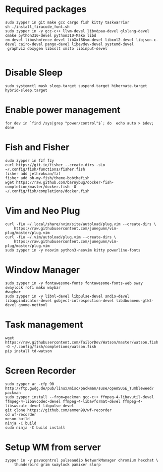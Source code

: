 Required packages
=================
```
sudo zypper in git make gcc cargo fish kitty taskwarrior
sh ./install_firacode_font.sh
sudo zypper in -y gcc-c++ llvm-devel libvdpau-devel glslang-devel cmake python310-devel python310-Mako libd
rm-devel libxshmfence-devel libXxf86vm-devel libxml2-devel libjson-c-devel cairo-devel pango-devel libevdev-devel systemd-devel
 graphviz doxygen libxslt xmlto libinput-devel


```
Disable Sleep
=============
```
sudo systemctl mask sleep.target suspend.target hibernate.target hybrid-sleep.target
```
Enable power management
=======================
```
for dev in `find /sys|grep "power/control"$`; do  echo auto > $dev; done
```
Fish and Fisher
===============
```
sudo zypper in fzf fzy
curl https://git.io/fisher --create-dirs -sLo ~/.config/fish/functions/fisher.fish
fisher add jethrokuan/fzf
fisher add oh-my-fish/theme-bobthefish
wget https://raw.github.com/barnybug/docker-fish-completion/master/docker.fish -O ~/.config/fish/completions/docker.fish
```
Vim and Neo Plug
================
```
curl -fLo ~/.local/share/nvim/site/autoload/plug.vim --create-dirs \
    https://raw.githubusercontent.com/junegunn/vim-plug/master/plug.vim
curl -fLo ~/.vim/autoload/plug.vim --create-dirs \
    https://raw.githubusercontent.com/junegunn/vim-plug/master/plug.vim
sudo zypper in -y neovim python3-neovim kitty powerline-fonts
```
Window Manager
==============
```
sudo zypper in -y fontawesome-fonts fontawesome-fonts-web sway swaylock rofi mako waybar
#waybar
sudo zypper in -y libnl-devel libpulse-devel sndio-devel libappindicator-devel gobject-introspection-devel libdbusmenu-gtk3-devel gnome-nettool
```
Task management
===============

```
wget https://raw.githubusercontent.com/TailorDev/Watson/master/watson.fish -O ~/.config/fish/completions/watson.fish
pip install td-watson
```

Screen Recorder
===============
```
sudo zypper ar -cfp 90 http://ftp.gwdg.de/pub/linux/misc/packman/suse/openSUSE_Tumbleweed/ packman
sudo zypper install --from=packman gcc-c++ ffmpeg-4-libavutil-devel ffmpeg-4-libavcodec-devel ffmpeg-4-libavformat-devel ffmpeg-4-libswscale-devel libpulse-devel
git clone https://github.com/ammen99/wf-recorder
cd wf-recorder
meson build
ninja -C build
sudo ninja -C build install
```

Setup WM from server
====================
```
zypper in -y pavucontrol pulseaudio NetworkManager chromium hexchat \
	thunderbird grim swaylock pamixer slurp
```

